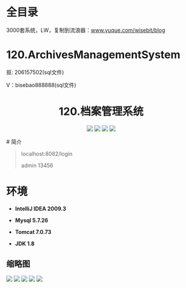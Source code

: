 # 全目录

3000套系统，LW，复制到流浪器：www.yuque.com/wisebit/blog

# 120.ArchivesManagementSystem

<p>抠: 206157502(sql文件)</p>
<p>V：bisebao888888(sql文件)</p>

<p><h1 align="center">120.档案管理系统</h1></p>


<p align="center">
	<img src="https://img.shields.io/badge/jdk-1.8-orange.svg"/>
    <img src="https://img.shields.io/badge/springboot-5.x-lightgrey.svg"/>
    <img src="https://img.shields.io/badge/html-5.x-blue.svg"/>
    <img src="https://img.shields.io/badge/mysql-5.x-yellow.svg"/>
</p>
# 简介

>localhost:8082/login  
>
>admin  13456

# 环境

- <b>IntelliJ IDEA 2009.3</b>

- <b>Mysql 5.7.26</b>

- <b>Tomcat 7.0.73</b>

- <b>JDK 1.8</b>




## 缩略图

![](https://bitwise.oss-cn-heyuan.aliyuncs.com/2024/9/10/db9e54e3-b636-41d9-8de2-22706d638683.png)
![](https://bitwise.oss-cn-heyuan.aliyuncs.com/2024/9/10/40441289-773a-465e-aa44-478fd583b402.png)
![](https://bitwise.oss-cn-heyuan.aliyuncs.com/2024/9/10/f065d30f-97ae-45a2-89ae-dae574536f46.png)
![](https://bitwise.oss-cn-heyuan.aliyuncs.com/2024/9/10/7216d35a-67af-4de4-bf3d-22d481b6cc49.png)
![](https://bitwise.oss-cn-heyuan.aliyuncs.com/2024/9/10/3daac31b-ee43-412a-8905-88c323813985.png)

